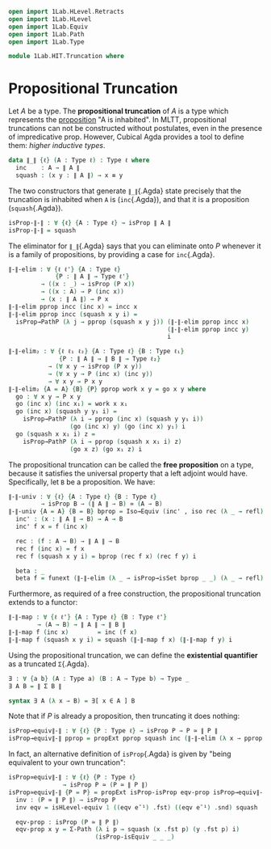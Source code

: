 ```agda
open import 1Lab.HLevel.Retracts
open import 1Lab.HLevel
open import 1Lab.Equiv
open import 1Lab.Path
open import 1Lab.Type

module 1Lab.HIT.Truncation where
```

# Propositional Truncation

Let $A$ be a type. The **propositional truncation** of $A$ is a type
which represents the [proposition] "A is inhabited". In MLTT,
propositional truncations can not be constructed without postulates,
even in the presence of impredicative prop. However, Cubical Agda
provides a tool to define them: _higher inductive types_.

[proposition]: agda://1Lab.HLevel#isProp

```agda
data ∥_∥ {ℓ} (A : Type ℓ) : Type ℓ where
  inc    : A → ∥ A ∥
  squash : (x y : ∥ A ∥) → x ≡ y
```

The two constructors that generate `∥_∥`{.Agda} state precisely that the
truncation is inhabited when `A` is (`inc`{.Agda}), and that it is a
proposition (`squash`{.Agda}).

```agda
isProp-∥-∥ : ∀ {ℓ} {A : Type ℓ} → isProp ∥ A ∥
isProp-∥-∥ = squash
```

The eliminator for `∥_∥`{.Agda} says that you can eliminate onto $P$
whenever it is a family of propositions, by providing a case for
`inc`{.Agda}.

```agda
∥-∥-elim : ∀ {ℓ ℓ'} {A : Type ℓ}
             {P : ∥ A ∥ → Type ℓ'}
         → ((x : _) → isProp (P x))
         → ((x : A) → P (inc x))
         → (x : ∥ A ∥) → P x
∥-∥-elim pprop incc (inc x) = incc x
∥-∥-elim pprop incc (squash x y i) =
  isProp→PathP (λ j → pprop (squash x y j)) (∥-∥-elim pprop incc x)
                                            (∥-∥-elim pprop incc y)
                                            i

∥-∥-elim₂ : ∀ {ℓ ℓ₁ ℓ₂} {A : Type ℓ} {B : Type ℓ₁}
              {P : ∥ A ∥ → ∥ B ∥ → Type ℓ₂}
           → (∀ x y → isProp (P x y))
           → (∀ x y → P (inc x) (inc y))
           → ∀ x y → P x y
∥-∥-elim₂ {A = A} {B} {P} pprop work x y = go x y where
  go : ∀ x y → P x y
  go (inc x) (inc x₁) = work x x₁
  go (inc x) (squash y y₁ i) =
    isProp→PathP (λ i → pprop (inc x) (squash y y₁ i))
                 (go (inc x) y) (go (inc x) y₁) i
  go (squash x x₁ i) z =
    isProp→PathP (λ i → pprop (squash x x₁ i) z)
                 (go x z) (go x₁ z) i
```

The propositional truncation can be called the **free proposition** on a
type, because it satisfies the universal property that a left adjoint
would have. Specifically, let `B` be a proposition. We have:

```agda
∥-∥-univ : ∀ {ℓ} {A : Type ℓ} {B : Type ℓ}
         → isProp B → (∥ A ∥ → B) ≃ (A → B)
∥-∥-univ {A = A} {B = B} bprop = Iso→Equiv (inc' , iso rec (λ _ → refl) beta) where
  inc' : (x : ∥ A ∥ → B) → A → B
  inc' f x = f (inc x)

  rec : (f : A → B) → ∥ A ∥ → B
  rec f (inc x) = f x
  rec f (squash x y i) = bprop (rec f x) (rec f y) i

  beta : _
  beta f = funext (∥-∥-elim (λ _ → isProp→isSet bprop _ _) (λ _ → refl))
```

Furthermore, as required of a free construction, the propositional
truncation extends to a functor:

```agda
∥-∥-map : ∀ {ℓ ℓ'} {A : Type ℓ} {B : Type ℓ'}
        → (A → B) → ∥ A ∥ → ∥ B ∥ 
∥-∥-map f (inc x)        = inc (f x)
∥-∥-map f (squash x y i) = squash (∥-∥-map f x) (∥-∥-map f y) i
```

Using the propositional truncation, we can define the **existential
quantifier** as a truncated `Σ`{.Agda}.

```agda
∃ : ∀ {a b} (A : Type a) (B : A → Type b) → Type _
∃ A B = ∥ Σ B ∥

syntax ∃ A (λ x → B) = ∃[ x ∈ A ] B
```

Note that if $P$ is already a proposition, then truncating it does
nothing:

```agda
isProp→equiv∥-∥ : ∀ {ℓ} {P : Type ℓ} → isProp P → P ≃ ∥ P ∥
isProp→equiv∥-∥ pprop = propExt pprop squash inc (∥-∥-elim (λ x → pprop) λ x → x)
```

In fact, an alternative definition of `isProp`{.Agda} is given by "being
equivalent to your own truncation":

```agda
isProp≃equiv∥-∥ : ∀ {ℓ} {P : Type ℓ}
               → isProp P ≃ (P ≃ ∥ P ∥)
isProp≃equiv∥-∥ {P = P} = propExt isProp-isProp eqv-prop isProp→equiv∥-∥ inv where
  inv : (P ≃ ∥ P ∥) → isProp P
  inv eqv = isHLevel-equiv 1 ((eqv e¯¹) .fst) ((eqv e¯¹) .snd) squash

  eqv-prop : isProp (P ≃ ∥ P ∥)
  eqv-prop x y = Σ-Path (λ i p → squash (x .fst p) (y .fst p) i)
                        (isProp-isEquiv _ _ _)
```

